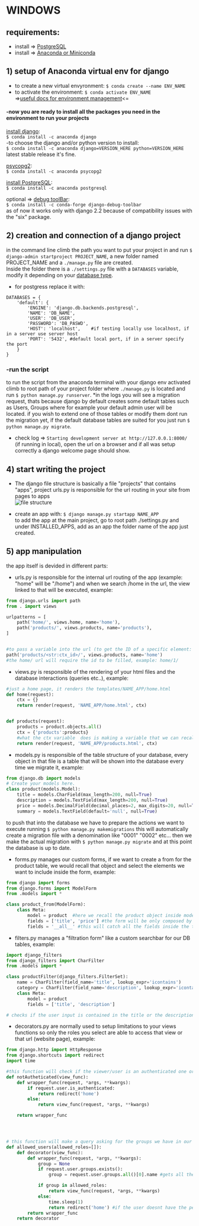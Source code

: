 # WINDOWS
## requirements:
* install => [PostgreSQL](https://www.enterprisedb.com/downloads/postgres-postgresql-downloads)<br/>
* install => [Anaconda or Miniconda](https://www.anaconda.com/products/individual)

## 1) setup of Anaconda virtual env for django
* to create a new virtual envyronment: ```$ conda create --name ENV_NAME```<br/>
* to activate the environment: ```$ conda activate ENV_NAME```<br/>
=>[useful docs for environment management](https://docs.conda.io/projects/conda/en/latest/user-guide/tasks/manage-environments.html#creating-an-environment-with-commands)<=<br/>

#### -now you are ready to install all the packages you need in the environment to run your projects

[install django](https://anaconda.org/anaconda/django):<br/>
```$ conda install -c anaconda django```<br/>
-to choose the django and/or python version to install:<br/>
```$ conda install -c anaconda django=VERSION_HERE python=VERSION_HERE```<br/>
latest stable release it's fine.

[psycopg2](https://anaconda.org/anaconda/psycopg2):<br/>
```$ conda install -c anaconda psycopg2```<br/>

[install PostgreSQL](https://anaconda.org/anaconda/postgresql):<br/>
```$ conda install -c anaconda postgresql```<br/>

optional => [debug toolBar](https://anaconda.org/conda-forge/django-debug-toolbar):<br/>
```$ conda install -c conda-forge django-debug-toolbar```<br/>
as of now it works only with django 2.2 because of compatibility issues with the "six" package.

## 2) creation and connection of a django project
in the command line climb the path you want to put your project in and run ```$ django-admin startproject PROJECT_NAME```, a new folder named PROJECT_NAME and a ```./manage.py``` file are created.<br/>
Inside the folder there is a ```./settings.py``` file with a ```DATABASES``` variable, modify it depending on your [database type](https://docs.djangoproject.com/en/3.1/ref/settings/#databases).
* for postgress replace it with:
```
DATABASES = {
    'default': {
        'ENGINE': 'django.db.backends.postgresql',
        'NAME': 'DB_NAME',
        'USER': 'DB_USER',
        'PASSWORD': 'DB_PASWD',
        'HOST': 'localhost',    #if testing locally use localhost, if in a server use server host
        'PORT': '5432', #default local port, if in a server specify the port
    }
}
```

### -run the script
to run the script from the anaconda terminal with your django env activated climb to root path of your project folder where ```./manage.py``` is located and run  ```$ python manage.py runserver```.
*in the logs you will see a migration request, thats because django by default creates some default tables such as Users, Groups where for example your default admin user will be located.
if you wish to extend one of those tables or modify them dont run the migration yet, if the default database tables are suited for you just run ```$ python manage.py migrate```.

* check log => ```Starting development server at http://127.0.0.1:8000/``` (if running in local), open the url on a browser and if all was setup correctly a django welcome page should show.

## 4) start writing the project
* The django file structure is basically a file "projects" that contains "apps", project urls.py is responsible for the url routing in your site from pages to apps<br/>
![file structure](https://djangobook.com/wp-content/uploads/structure_drawing1_new.png "base django project structure")

* create an app with: ```$ django manage.py startapp NAME_APP```<br/>
to add the app at the main project, go to root path ./settings.py and under INSTALLED_APPS, add as an app the folder name of the app just created.

## 5) app manipulation
the app itself is devided in different parts:
* urls.py is responsible for the internal url routing of the app (example: "home" will be "/home") and when we search /home in the url, the view linked to that will be executed, example:
```py
from django.urls import path
from . import views

urlpatterns = [
    path('home/', views.home, name='home'),
    path('products/', views.products, name='products'),
]


#to pass a variable into the url (to get the ID of a specific element: "ctx_id")
path('products/<str:ctx_id>/', views.products, name='home')
#the home/ url will require the id to be filled, example: home/1/
```
* views.py is responsible of the rendering of your html files and the database interactions (queries etc..), example:
```py
#just a home page, it renders the templates/NAME_APP/home.html
def home(request):
    ctx = {}
    return render(request, 'NAME_APP/home.html', ctx)


def products(request):
    products = product.objects.all()
    ctx = {'products':products}  
    #what the ctx variable  does is making a variable that we can recall inside an html file using tags, example:  <p>{{products}}</p> . we can also use IF and FOR inside {%  %} 
    return render(request, 'NAME_APP/products.html', ctx)
```
* models.py is responsible of the table structure of your database, every object in that file is a table that will be shown into the database every time we migrate it, example:
```py
from django.db import models
# Create your models here.
class product(models.Model):
    title = models.CharField(max_length=200, null=True)
    description = models.TextField(max_length=200, null=True)
    price = models.DecimalField(decimal_places=2, max_digits=20, null=True)
    summary = models.TextField(default='null', null=True)
```
to push that into the database we have to prepare the actions we want to execute running ```$ python manage.py makemigrations``` this will automatically create a migration file with a denomination like "0001" "0002" etc...
then we make the actual migration with ```$ python manage.py migrate``` and at this point the database is up to date.
* forms.py manages our custom forms, if we want to create a from for the product table, we would recall that object and select the elements we want to include inside the form, example:
```py
from django import forms
from django.forms import ModelForm
from .models import *

class product_from(ModelForm):
    class Meta:
        model = product  #here we recall the product object inside models.py
        fields = ['title', 'price'] #the form will be only composed by the title and the price of that obejct
        fields = '__all__' #this will catch all the fields inside the table automatically.
```
* filters.py manages a "filtration form" like a custom searchbar for our DB tables, example:
```py
import django_filters
from django_filters import CharFilter
from .models import *

class productFilter(django_filters.FilterSet):
    name = CharFilter(field_name='title', lookup_expr='icontains')
    category = CharFilter(field_name='description', lookup_expr='icontains')
    class Meta:
        model = product
        fields = ['title', 'description']

# checks if the user input is contained in the title or the description in any product row
```
* decorators.py are normally used to setup limitations to your views functions so only the roles you select are able to access that view or that url (website page), example:
```py
from django.http import HttpResponse
from django.shortcuts import redirect
import time

#this function will check if the viewer/user is an authenticated one or not, if your site needs a login system, it will check if the user is logged in (useful if a page is shown only to logged in users)
def notAutheticated(view_func):
    def wrapper_func(request, *args, **kwargs):
        if request.user.is_authenticated:
            return redirect('home')
        else:
            return view_func(request, *args, **kwargs)

    return wrapper_func




# this function will make a query asking for the groups we have in our database/users groups, good practice is to create groups with some determined roles so every user part of that group will have the specific permissions already setup.
def allowed_users(allowed_roles=[]):
    def decorator(view_func):
        def wrapper_func(request, *args, **kwargs):
            group = None
            if request.user.groups.exists():
                group = request.user.groups.all()[0].name #gets all the group name of the user

            if group in allowed_roles:
                return view_func(request, *args, **kwargs)
            else:
                time.sleep(1)
                return redirect('home') #if the user doesnt have the permission, it will be redirected to the gome page
        return wrapper_func
    return decorator
```
